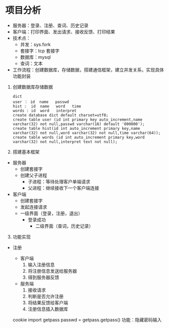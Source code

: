 # 项目分析
- 服务器：登录、注册、查词、历史记录
- 客户端：打印界面、发出请求、接收反馈、打印结果
- 技术点：
    - 并发：sys.fork
    - 套接字：tcp 套接字
	- 数据库：mysql
	- 查词：文本
- 工作流程：创建数据库，存储数据，搭建通信框架，建立并发关系，实现具体功能封装

1. 创建数据库存储数据

       dict
       user ： id  name   passwd
       hist :  id  name   word   time
       words : id  word   interpret
       create database dict default charset=utf8;
       create table user (id int primary key auto_increment,name varchar(32) not null,passwd varchar(16) default '000000');
       create table hist(id int auto_increment primary key,name varchar(32) not null,word varchar(32) not null,time varchar(64));
       create table words (id int auto_increment primary key,word varchar(32) not null,interpret text not null);

2. 搭建基本框架
- 服务器  
    - 创建套接字
    - 创建父子进程
        - 子进程：等待处理客户单端请求
        - 父进程：继续接收下一个客户端连接
- 客户端 
    - 创建套接字
    - 发起连接请求
    - 一级界面（登录，注册，退出）
        - 登录成功
            - 二级界面（查词，历史记录）

3. 功能实现
- 注册   
    - 客户端
        1. 输入注册信息
	    2. 将注册信息发送给服务器
	    3. 得到服务器反馈
    - 服务端
        1. 接收请求
	    2. 判断是否允许注册
	    3. 将结果反馈给客户端
	    4. 注册信息插入数据库


    cookie
    import  getpass
    passwd = getpass.getpass()
    功能：隐藏密码输入
